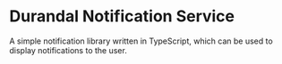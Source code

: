 # Durandal Notification Service

A simple notification library written in TypeScript, which can be used to display notifications to the user.
